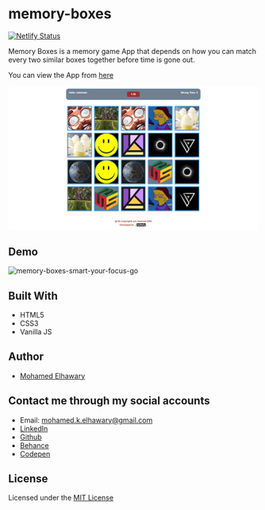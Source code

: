 # memory-boxes  

[![Netlify Status](https://api.netlify.com/api/v1/badges/86d83fec-0c14-40de-8dd4-d62e12a770fc/deploy-status)](https://app.netlify.com/sites/memoryboxes/deploys)  

Memory Boxes is a memory game App that depends on how you can match every two similar boxes together before time is gone out.

You can view the App from [here](https://memoryboxes.netlify.app/)

![Screenshot](preview_1.png)

## Demo  

![memory-boxes-smart-your-focus-go](https://user-images.githubusercontent.com/69651552/93798138-7ab35880-fc3d-11ea-9624-adddb599ab93.gif)  

## Built With

* HTML5
* CSS3
* Vanilla JS


## Author

* [Mohamed Elhawary](https://www.linkedin.com/in/mohamed-elhawary14/) 

## Contact me through my social accounts

* Email: mohamed.k.elhawary@gmail.com
* [LinkedIn](https://www.linkedin.com/in/mohamed-elhawary14/)
* [Github](https://github.com/Mohamed-Elhawary)  
* [Behance](https://www.behance.net/mohamed-elhawary14)
* [Codepen](https://codepen.io/Mohamed-ElHawary) 

## License

Licensed under the [MIT License](LICENSE)
